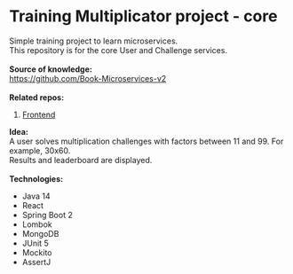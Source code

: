 # Training Multiplicator project - core
Simple training project to learn microservices. <br>
This repository is for the core User and Challenge services. <br><br>
<b>Source of knowledge:</b><br>
https://github.com/Book-Microservices-v2 <br><br>
<b>Related repos:</b>
<ol>
  <li><a href='https://github.com/olegyev/learn-microservices-multiplicator-frontend' target='_blank'>Frontend</a></li>
</ol>
<b>Idea:</b><br>
A user solves multiplication challenges with factors between 11 and 99. For example, 30x60. <br>
Results and leaderboard are displayed. <br><br>
<b>Technologies:</b><br>
<ul>
  <li>Java 14</li>
  <li>React</li>
  <li>Spring Boot 2</li>
  <li>Lombok</li>
  <li>MongoDB</li>
  <li>JUnit 5</li>
  <li>Mockito</li>
  <li>AssertJ</li>
</ul>

